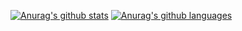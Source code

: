 [![Anurag's github stats](https://github-readme-stats.vercel.app/api?username=zhaofutao&theme=merko)](https://github.com/anuraghazra/github-readme-stats)
[![Anurag's github languages](https://github-readme-stats.vercel.app/api/top-langs/?username=zhaofutao&layout=compact)](https://github.com/anuraghazra/github-readme-stats)

